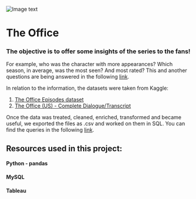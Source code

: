 ![Image text](https://roost.nbcuni.com/bin/viewasset.html/content/dam/Peacock/Campaign/landingpages/library/theoffice/mainpage/office-social-min.png/_jcr_content/renditions/original)

# The Office

### The objective is to offer some insights of the series to the fans!

For example, who was the character with more appearances? Which season, in average, was the most seen? And most rated? This and another questions are being answered in the following [link](https://public.tableau.com/app/profile/lucas.german.migliano/viz/Libro1_16507074217200/Historia1).

In relation to the information, the datasets were taken from Kaggle:
1. [The Office Episodes dataset](https://www.kaggle.com/datasets/bcruise/the-office-episodes-data)
2. [The Office (US) - Complete Dialogue/Transcript](https://www.kaggle.com/datasets/nasirkhalid24/the-office-us-complete-dialoguetranscript)


Once the data was treated, cleaned, enriched, transformed and became useful, we exported the files as .csv and worked on them in SQL.
You can find the queries in the following [link](https://github.com/lucasmigliano21/The-Office-Visualization-Project/blob/master/Data/Clean/office%20sql.sql).

## Resources used in this project:

#### Python - pandas
#### MySQL
#### Tableau
